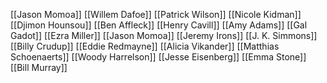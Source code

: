 [[Jason Momoa]]
[[Willem Dafoe]]
[[Patrick Wilson]]
[[Nicole Kidman]]
[[Djimon Hounsou]]
[[Ben Affleck]]
[[Henry Cavill]]
[[Amy Adams]]
[[Gal Gadot]]
[[Ezra Miller]]
[[Jason Momoa]]
[[Jeremy Irons]]
[[J. K. Simmons]]
[[Billy Crudup]]
[[Eddie Redmayne]]
[[Alicia Vikander]]
[[Matthias Schoenaerts]]
[[Woody Harrelson]]
[[Jesse Eisenberg]]
[[Emma Stone]]
[[Bill Murray]]
